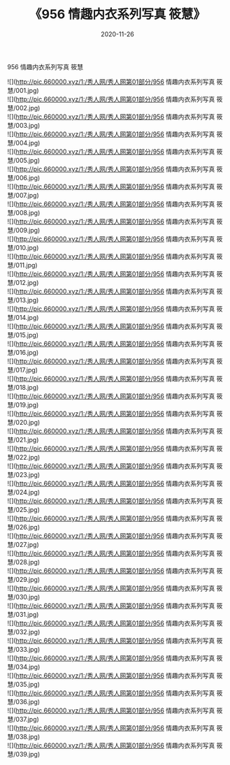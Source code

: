 ﻿---
layout: post
title:  《956 情趣内衣系列写真 筱慧》
date:   2020-11-26
img: http://pic.660000.xyz/1:/秀人网/秀人网第01部分/956 情趣内衣系列写真 筱慧/000.jpg
categories: [美女, 清纯, 唯美]
---

956 情趣内衣系列写真 筱慧

  ![](http://pic.660000.xyz/1:/秀人网/秀人网第01部分/956 情趣内衣系列写真 筱慧/001.jpg) <br> ![](http://pic.660000.xyz/1:/秀人网/秀人网第01部分/956 情趣内衣系列写真 筱慧/002.jpg) <br> ![](http://pic.660000.xyz/1:/秀人网/秀人网第01部分/956 情趣内衣系列写真 筱慧/003.jpg) <br> ![](http://pic.660000.xyz/1:/秀人网/秀人网第01部分/956 情趣内衣系列写真 筱慧/004.jpg) <br> ![](http://pic.660000.xyz/1:/秀人网/秀人网第01部分/956 情趣内衣系列写真 筱慧/005.jpg) <br> ![](http://pic.660000.xyz/1:/秀人网/秀人网第01部分/956 情趣内衣系列写真 筱慧/006.jpg) <br> ![](http://pic.660000.xyz/1:/秀人网/秀人网第01部分/956 情趣内衣系列写真 筱慧/007.jpg) <br> ![](http://pic.660000.xyz/1:/秀人网/秀人网第01部分/956 情趣内衣系列写真 筱慧/008.jpg) <br> ![](http://pic.660000.xyz/1:/秀人网/秀人网第01部分/956 情趣内衣系列写真 筱慧/009.jpg) <br> ![](http://pic.660000.xyz/1:/秀人网/秀人网第01部分/956 情趣内衣系列写真 筱慧/010.jpg) <br> ![](http://pic.660000.xyz/1:/秀人网/秀人网第01部分/956 情趣内衣系列写真 筱慧/011.jpg) <br> ![](http://pic.660000.xyz/1:/秀人网/秀人网第01部分/956 情趣内衣系列写真 筱慧/012.jpg) <br> ![](http://pic.660000.xyz/1:/秀人网/秀人网第01部分/956 情趣内衣系列写真 筱慧/013.jpg) <br> ![](http://pic.660000.xyz/1:/秀人网/秀人网第01部分/956 情趣内衣系列写真 筱慧/014.jpg) <br> ![](http://pic.660000.xyz/1:/秀人网/秀人网第01部分/956 情趣内衣系列写真 筱慧/015.jpg) <br> ![](http://pic.660000.xyz/1:/秀人网/秀人网第01部分/956 情趣内衣系列写真 筱慧/016.jpg) <br> ![](http://pic.660000.xyz/1:/秀人网/秀人网第01部分/956 情趣内衣系列写真 筱慧/017.jpg) <br> ![](http://pic.660000.xyz/1:/秀人网/秀人网第01部分/956 情趣内衣系列写真 筱慧/018.jpg) <br> ![](http://pic.660000.xyz/1:/秀人网/秀人网第01部分/956 情趣内衣系列写真 筱慧/019.jpg) <br> ![](http://pic.660000.xyz/1:/秀人网/秀人网第01部分/956 情趣内衣系列写真 筱慧/020.jpg) <br> ![](http://pic.660000.xyz/1:/秀人网/秀人网第01部分/956 情趣内衣系列写真 筱慧/021.jpg) <br> ![](http://pic.660000.xyz/1:/秀人网/秀人网第01部分/956 情趣内衣系列写真 筱慧/022.jpg) <br> ![](http://pic.660000.xyz/1:/秀人网/秀人网第01部分/956 情趣内衣系列写真 筱慧/023.jpg) <br> ![](http://pic.660000.xyz/1:/秀人网/秀人网第01部分/956 情趣内衣系列写真 筱慧/024.jpg) <br> ![](http://pic.660000.xyz/1:/秀人网/秀人网第01部分/956 情趣内衣系列写真 筱慧/025.jpg) <br> ![](http://pic.660000.xyz/1:/秀人网/秀人网第01部分/956 情趣内衣系列写真 筱慧/026.jpg) <br> ![](http://pic.660000.xyz/1:/秀人网/秀人网第01部分/956 情趣内衣系列写真 筱慧/027.jpg) <br> ![](http://pic.660000.xyz/1:/秀人网/秀人网第01部分/956 情趣内衣系列写真 筱慧/028.jpg) <br> ![](http://pic.660000.xyz/1:/秀人网/秀人网第01部分/956 情趣内衣系列写真 筱慧/029.jpg) <br> ![](http://pic.660000.xyz/1:/秀人网/秀人网第01部分/956 情趣内衣系列写真 筱慧/030.jpg) <br> ![](http://pic.660000.xyz/1:/秀人网/秀人网第01部分/956 情趣内衣系列写真 筱慧/031.jpg) <br> ![](http://pic.660000.xyz/1:/秀人网/秀人网第01部分/956 情趣内衣系列写真 筱慧/032.jpg) <br> ![](http://pic.660000.xyz/1:/秀人网/秀人网第01部分/956 情趣内衣系列写真 筱慧/033.jpg) <br> ![](http://pic.660000.xyz/1:/秀人网/秀人网第01部分/956 情趣内衣系列写真 筱慧/034.jpg) <br> ![](http://pic.660000.xyz/1:/秀人网/秀人网第01部分/956 情趣内衣系列写真 筱慧/035.jpg) <br> ![](http://pic.660000.xyz/1:/秀人网/秀人网第01部分/956 情趣内衣系列写真 筱慧/036.jpg) <br> ![](http://pic.660000.xyz/1:/秀人网/秀人网第01部分/956 情趣内衣系列写真 筱慧/037.jpg) <br> ![](http://pic.660000.xyz/1:/秀人网/秀人网第01部分/956 情趣内衣系列写真 筱慧/038.jpg) <br> ![](http://pic.660000.xyz/1:/秀人网/秀人网第01部分/956 情趣内衣系列写真 筱慧/039.jpg) <br>